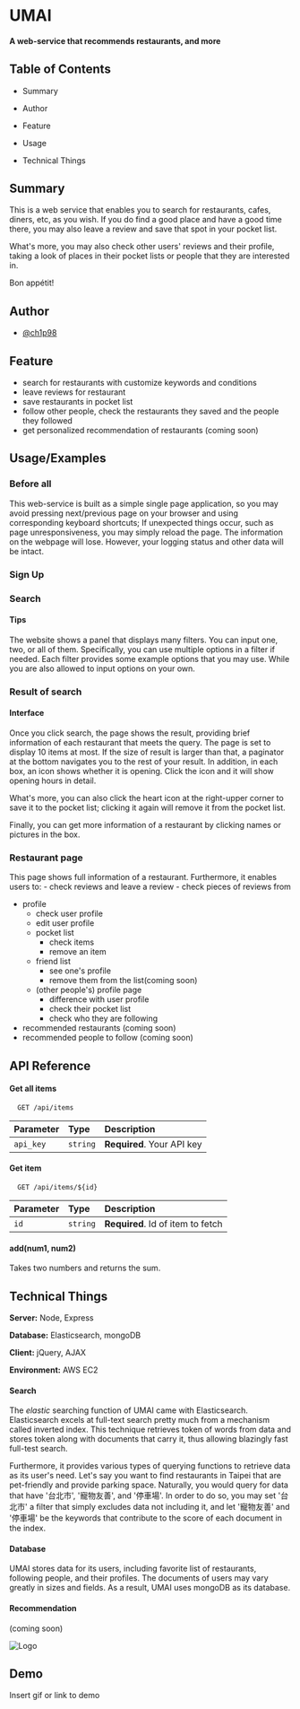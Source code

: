 # UMAI
#### A web-service that recommends restaurants, and more

## Table of Contents

- Summary
- Author
- Feature

- Usage

- Technical Things
## Summary
This is a web service that enables you to search for restaurants, cafes, diners, etc, as you wish. If you do find a good place and have a good time there, you may also leave a review and save that spot in your pocket list.

What's more, you may also check other users' reviews and their profile, taking a look of places in their pocket lists or people that they are interested in.

Bon appétit!

## Author
- [@ch1p98](https://github.com/ch1p98)


## Feature
- search for restaurants with customize keywords and conditions
- leave reviews for restaurant
- save restaurants in pocket list
- follow other people, check the restaurants they saved and the people they followed
- get personalized recommendation of restaurants (coming soon)

## Usage/Examples
### Before all
This web-service is built as a simple single page application, so you may avoid pressing next/previous page on your browser and using corresponding keyboard shortcuts; If unexpected things occur, such as page unresponsiveness, you may simply reload the page. The information on the webpage will lose. However, your logging status and other data will be intact.  


### Sign Up

### Search
#### Tips
The website shows a panel that displays many filters. You can input one, two, or all of them. 
Specifically, you can use multiple options in a filter if needed. Each filter provides some example options that you may use. While you are also allowed to input options on your own.

### Result of search
#### Interface
Once you click search, the page shows the result, providing brief information of each restaurant that meets the query. The page is set to display 10 items at most. If the size of result is larger than that, a paginator at the bottom navigates you to the rest of your result.
In addition, in each box, an icon shows whether it is opening. Click the icon and it will show opening hours in detail.

What's more, you can also click the heart icon at the right-upper corner to save it to the pocket list; clicking it again will remove it from the pocket list.  

Finally, you can get more information of a restaurant by clicking names or pictures in the box.

### Restaurant page
This page shows full information of a restaurant. Furthermore, it enables users to:
    - check reviews and leave a review
    - check pieces of reviews from 
- profile
    - check user profile
    - edit user profile
    - pocket list
        - check items
        - remove an item
    - friend list
        - see one's profile
        - remove them from the list(coming soon)
    - (other people's) profile page
        - difference with user profile
        - check their pocket list
        - check who they are following
- recommended restaurants (coming soon)
- recommended people to follow (coming soon)



## API Reference

#### Get all items

```http
  GET /api/items
```

| Parameter | Type     | Description                |
| :-------- | :------- | :------------------------- |
| `api_key` | `string` | **Required**. Your API key |

#### Get item

```http
  GET /api/items/${id}
```

| Parameter | Type     | Description                       |
| :-------- | :------- | :-------------------------------- |
| `id`      | `string` | **Required**. Id of item to fetch |

#### add(num1, num2)

Takes two numbers and returns the sum.


## Technical Things


**Server:** Node, Express

**Database:** Elasticsearch, mongoDB

**Client:** jQuery, AJAX

**Environment:** AWS EC2

#### Search
The *elastic* searching function of UMAI came with Elasticsearch. Elasticsearch excels at full-text search pretty much from a mechanism called inverted index. This technique retrieves token of words from data and stores token along with documents that carry it, thus allowing blazingly fast full-test search.

Furthermore, it provides various types of querying functions to retrieve data as its user's need. Let's say you want to find restaurants in Taipei that are pet-friendly and provide parking space. Naturally, you would query for data that have '台北市', '寵物友善', and '停車場'. In order to do so, you may set '台北市' a filter that simply excludes data not including it, and let '寵物友善' and '停車場' be the keywords that contribute to the score of each document in the index.

#### Database 
UMAI stores data for its users, including favorite list of restaurants, following people, and their profiles. The documents of users may vary greatly in sizes and fields. As a result, UMAI uses mongoDB as its database.

#### Recommendation
(coming soon)

![Logo](https://dev-to-uploads.s3.amazonaws.com/uploads/articles/th5xamgrr6se0x5ro4g6.png)


## Demo

Insert gif or link to demo

